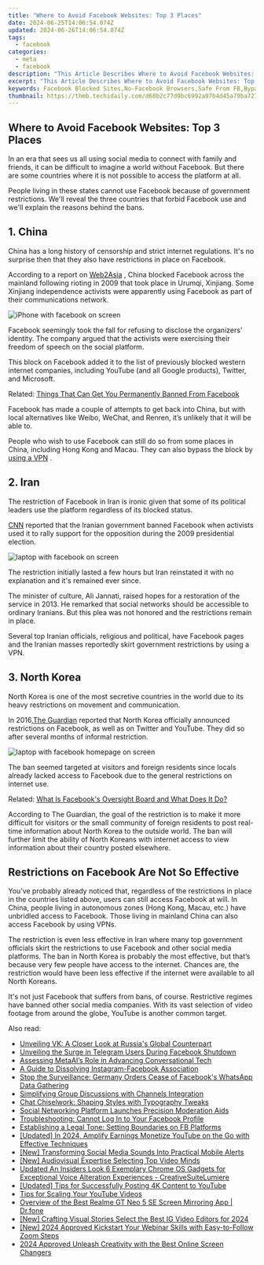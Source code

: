 ```yaml
---
title: "Where to Avoid Facebook Websites: Top 3 Places"
date: 2024-06-25T14:06:54.074Z
updated: 2024-06-26T14:06:54.074Z
tags:
  - facebook
categories:
  - meta
  - facebook
description: "This Article Describes Where to Avoid Facebook Websites: Top 3 Places"
excerpt: "This Article Describes Where to Avoid Facebook Websites: Top 3 Places"
keywords: Facebook Blocked Sites,No-Facebook Browsers,Safe From FB,Bypass Facebook Ads,Avoid Facebook Tracking,FB Free Traffic,Elude Facebook Pages
thumbnail: https://thmb.techidaily.com/d68b2c77d9bc6992a97b4d45a79ba7275bc346cfc58c9a3e57e1e4c2f555ef0b.jpg
---
```


## Where to Avoid Facebook Websites: Top 3 Places

 In an era that sees us all using social media to connect with family and friends, it can be difficult to imagine a world without Facebook. But there are some countries where it is not possible to access the platform at all.

 People living in these states cannot use Facebook because of government restrictions. We'll reveal the three countries that forbid Facebook use and we'll explain the reasons behind the bans.

## 1\. China

 China has a long history of censorship and strict internet regulations. It's no surprise then that they also have restrictions in place on Facebook.

 According to a report on [Web2Asia](https://www.web2asia.com/2009/07/07/first-twitter-now-facebook-banned-in-china/) , China blocked Facebook across the mainland following rioting in 2009 that took place in Urumqi, Xinjiang. Some Xinjiang independence activists were apparently using Facebook as part of their communications network.

![iPhone with facebook on screen](https://static1.makeuseofimages.com/wordpress/wp-content/uploads/2021/07/countries-where-facebook-is-banned.jpg)

 Facebook seemingly took the fall for refusing to disclose the organizers’ identity. The company argued that the activists were exercising their freedom of speech on the social platform.

 This block on Facebook added it to the list of previously blocked western internet companies, including YouTube (and all Google products), Twitter, and Microsoft.

 Related: [Things That Can Get You Permanently Banned From Facebook](https://www.makeuseof.com/things-permanently-banned-from-facebook/)

 Facebook has made a couple of attempts to get back into China, but with local alternatives like Weibo, WeChat, and Renren, it’s unlikely that it will be able to.

 People who wish to use Facebook can still do so from some places in China, including Hong Kong and Macau. They can also bypass the block by [using a VPN](https://www.makeuseof.com/what-is-a-vpn/) .

## 2\. Iran

 The restriction of Facebook in Iran is ironic given that some of its political leaders use the platform regardless of its blocked status.

[CNN](http://edition.cnn.com/2009/WORLD/meast/05/23/iran.elections.facebook/) reported that the Iranian government banned Facebook when activists used it to rally support for the opposition during the 2009 presidential election.

![laptop with facebook on screen](https://static1.makeuseofimages.com/wordpress/wp-content/uploads/2021/07/places-where-facebook-is-banned.jpg)

 The restriction initially lasted a few hours but Iran reinstated it with no explanation and it's remained ever since.

 The minister of culture, Ali Jannati, raised hopes for a restoration of the service in 2013\. He remarked that social networks should be accessible to ordinary Iranians. But this plea was not honored and the restrictions remain in place.

 Several top Iranian officials, religious and political, have Facebook pages and the Iranian masses reportedly skirt government restrictions by using a VPN.

## 3\. North Korea

 North Korea is one of the most secretive countries in the world due to its heavy restrictions on movement and communication.

 In 2016,[The Guardian](https://www.theguardian.com/world/2016/apr/01/north-korea-announces-blocks-on-facebook-twitter-and-youtube) reported that North Korea officially announced restrictions on Facebook, as well as on Twitter and YouTube. They did so after several months of informal restriction.

![laptop with facebook homepage on screen](https://static1.makeuseofimages.com/wordpress/wp-content/uploads/2021/07/places-you-cant-use-facebook.jpg)

 The ban seemed targeted at visitors and foreign residents since locals already lacked access to Facebook due to the general restrictions on internet use.

 Related: [What Is Facebook's Oversight Board and What Does It Do?](https://www.makeuseof.com/what-is-facebook-oversight-board/)

 According to The Guardian, the goal of the restriction is to make it more difficult for visitors or the small community of foreign residents to post real-time information about North Korea to the outside world. The ban will further limit the ability of North Koreans with internet access to view information about their country posted elsewhere.

## Restrictions on Facebook Are Not So Effective

 You’ve probably already noticed that, regardless of the restrictions in place in the countries listed above, users can still access Facebook at will. In China, people living in autonomous zones (Hong Kong, Macau, etc.) have unbridled access to Facebook. Those living in mainland China can also access Facebook by using VPNs.

 The restriction is even less effective in Iran where many top government officials skirt the restrictions to use Facebook and other social media platforms. The ban in North Korea is probably the most effective, but that’s because very few people have access to the internet. Chances are, the restriction would have been less effective if the internet were available to all North Koreans.

 It's not just Facebook that suffers from bans, of course. Restrictive regimes have banned other social media companies. With its vast selection of video footage from around the globe, YouTube is another common target.


<ins class="adsbygoogle"
     style="display:block"
     data-ad-format="autorelaxed"
     data-ad-client="ca-pub-7571918770474297"
     data-ad-slot="1223367746"></ins>



<ins class="adsbygoogle"
     style="display:block"
     data-ad-client="ca-pub-7571918770474297"
     data-ad-slot="8358498916"
     data-ad-format="auto"
     data-full-width-responsive="true"></ins>

<span class="atpl-alsoreadstyle">Also read:</span>
<div><ul>
<li><a href="https://facebook.techidaily.com/unveiling-vk-a-closer-look-at-russias-global-counterpart/"><u>Unveiling VK: A Closer Look at Russia's Global Counterpart</u></a></li>
<li><a href="https://facebook.techidaily.com/unveiling-the-surge-in-telegram-users-during-facebook-shutdown/"><u>Unveiling the Surge in Telegram Users During Facebook Shutdown</u></a></li>
<li><a href="https://facebook.techidaily.com/assessing-metaais-role-in-advancing-conversational-tech/"><u>Assessing MetaAI’s Role in Advancing Conversational Tech</u></a></li>
<li><a href="https://facebook.techidaily.com/a-guide-to-dissolving-instagram-facebook-association/"><u>A Guide to Dissolving Instagram-Facebook Association</u></a></li>
<li><a href="https://facebook.techidaily.com/stop-the-surveillance-germany-orders-cease-of-facebooks-whatsapp-data-gathering/"><u>Stop the Surveillance: Germany Orders Cease of Facebook's WhatsApp Data Gathering</u></a></li>
<li><a href="https://facebook.techidaily.com/simplifying-group-discussions-with-channels-integration/"><u>Simplifying Group Discussions with Channels Integration</u></a></li>
<li><a href="https://facebook.techidaily.com/chat-chiselwork-shaping-styles-with-typography-tweaks/"><u>Chat Chiselwork: Shaping Styles with Typography Tweaks</u></a></li>
<li><a href="https://facebook.techidaily.com/social-networking-platform-launches-precision-moderation-aids/"><u>Social Networking Platform Launches Precision Moderation Aids</u></a></li>
<li><a href="https://facebook.techidaily.com/troubleshooting-cannot-log-in-to-your-facebook-profile/"><u>Troubleshooting: Cannot Log In to Your Facebook Profile</u></a></li>
<li><a href="https://facebook.techidaily.com/establishing-a-legal-tone-setting-boundaries-on-fb-platforms/"><u>Establishing a Legal Tone: Setting Boundaries on FB Platforms</u></a></li>
<li><a href="https://facebook-record-videos.techidaily.com/updated-in-2024-amplify-earnings-monetize-youtube-on-the-go-with-effective-techniques/"><u>[Updated] In 2024, Amplify Earnings  Monetize YouTube on the Go with Effective Techniques</u></a></li>
<li><a href="https://some-guidance.techidaily.com/new-transforming-social-media-sounds-into-practical-mobile-alerts/"><u>[New] Transforming Social Media Sounds Into Practical Mobile Alerts</u></a></li>
<li><a href="https://extra-lessons.techidaily.com/new-audiovisual-expertise-selecting-top-video-minds/"><u>[New] Audiovisual Expertise  Selecting Top Video Minds</u></a></li>
<li><a href="https://voice-adjusting.techidaily.com/updated-an-insiders-look-6-exemplary-chrome-os-gadgets-for-exceptional-voice-alteration-experiences-creativesuitelumiere/"><u>Updated An Insiders Look 6 Exemplary Chrome OS Gadgets for Exceptional Voice Alteration Experiences - CreativeSuiteLumiere</u></a></li>
<li><a href="https://facebook-video-share.techidaily.com/updated-tips-for-successfully-posting-4k-content-to-youtube/"><u>[Updated] Tips for Successfully Posting 4K Content to YouTube</u></a></li>
<li><a href="https://extra-hints.techidaily.com/tips-for-scaling-your-youtube-videos/"><u>Tips for Scaling Your YouTube Videos</u></a></li>
<li><a href="https://screen-mirror.techidaily.com/overview-of-the-best-realme-gt-neo-5-se-screen-mirroring-app-drfone-by-drfone-android/"><u>Overview of the Best Realme GT Neo 5 SE Screen Mirroring App | Dr.fone</u></a></li>
<li><a href="https://instagram-video-files.techidaily.com/new-crafting-visual-stories-select-the-best-ig-video-editors-for-2024/"><u>[New] Crafting Visual Stories  Select the Best IG Video Editors for 2024</u></a></li>
<li><a href="https://on-screen-recording.techidaily.com/new-2024-approved-kickstart-your-webinar-skills-with-easy-to-follow-zoom-steps/"><u>[New] 2024 Approved  Kickstart Your Webinar Skills with Easy-to-Follow Zoom Steps</u></a></li>
<li><a href="https://some-skills.techidaily.com/2024-approved-unleash-creativity-with-the-best-online-screen-changers/"><u>2024 Approved  Unleash Creativity with the Best Online Screen Changers</u></a></li>
</ul></div>
